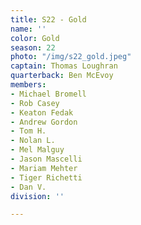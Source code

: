 ```yaml
---
title: S22 - Gold
name: ''
color: Gold
season: 22
photo: "/img/s22_gold.jpeg"
captain: Thomas Loughran
quarterback: Ben McEvoy
members:
- Michael Bromell
- Rob Casey
- Keaton Fedak
- Andrew Gordon
- Tom H.
- Nolan L.
- Mel Malguy
- Jason Mascelli
- Mariam Mehter
- Tiger Richetti
- Dan V.
division: ''

---
```

